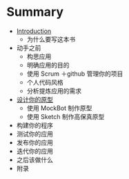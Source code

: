 # Summary

* [Introduction](README.md)
   * 为什么要写这本书
* 动手之前
   * 构思应用
   * 明确应用的目的
   * 使用 Scrum ＋github 管理你的项目
   * 个人代码风格
   * 分析提炼应用的需求
* [设计你的原型](she_ji_ni_de_yuan_xing.md)
   * 使用 MockBot 制作原型
   * 使用 Sketch 制作高保真原型
* 构建你的程序
* 测试你的应用
* 发布你的应用
* 迭代你的应用
* 之后该做什么
* 附录

